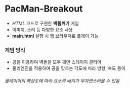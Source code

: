 # PacMan-Breakout
- *HTML* 코드로 구현한 **벽돌깨기** 게임
- 이미지, 소리 등 다양한 요소 사용
- **main.html** 실행 시 웹 브라우저로 플레이 가능

### 게임 방식
- 공을 이용하여 벽돌을 모두 깨면 스테이지 클리어
- 물리엔진을 적용하여 공을 맞추는 각도에 따라 방향, 속도 등이 

###### 플레이어의 해상도에 따라 요소의 배치가 부자연스러울 수 있음
